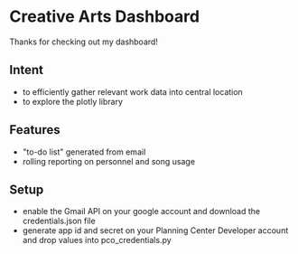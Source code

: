# Creative Arts Dashboard
Thanks for checking out my dashboard!

## Intent
* to efficiently gather relevant work data into central location
* to explore the plotly library

## Features
* "to-do list" generated from email
* rolling reporting on personnel and song usage

## Setup
* enable the Gmail API on your google account and download the credentials.json file
* generate app id and secret on your Planning Center Developer account and drop values into pco_credentials.py
